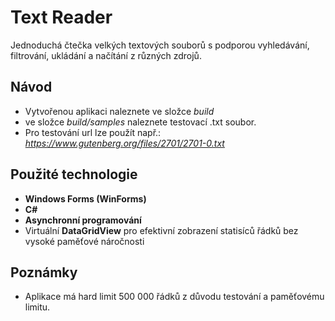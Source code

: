 ﻿# Text Reader

Jednoduchá čtečka velkých textových souborů s podporou vyhledávání, filtrování, ukládání a načítání z různých zdrojů.

## Návod

- Vytvořenou aplikaci naleznete ve složce *build*
- ve složce *build/samples* naleznete testovací .txt soubor.
- Pro testování url lze použít např.: *https://www.gutenberg.org/files/2701/2701-0.txt*

## Použité technologie

- **Windows Forms (WinForms)**
- **C#**
- **Asynchronní programování**
- Virtuální **DataGridView** pro efektivní zobrazení statisíců řádků bez vysoké paměťové náročnosti

## Poznámky

- Aplikace má hard limit 500 000 řádků z důvodu testování a paměťovému limitu.

